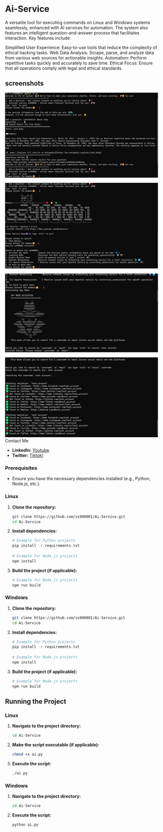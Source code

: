 # Ai-Service
A versatile tool for executing commands on Linux and Windows systems seamlessly, enhanced with AI services for automation. The system also features an intelligent question-and-answer process that facilitates interaction.
Key features include:

Simplified User Experience: Easy-to-use tools that reduce the complexity of ethical hacking tasks.
Web Data Analysis: Scrape, parse, and analyze data from various web sources for actionable insights.
Automation: Perform repetitive tasks quickly and accurately to save time.
Ethical Focus: Ensure that all operations comply with legal and ethical standards.

##   screenshots 

![Project 1](https://github.com/ss900001/Ai-Service/blob/main/data/1.jpg)

![Project 2](https://github.com/ss900001/Ai-Service/blob/main/data/2.jpg)

![Project 3](https://github.com/ss900001/Ai-Service/blob/main/data/3.jpg)

![Project 4](https://github.com/ss900001/Ai-Service/blob/main/data/4.jpg)
  Contact Me
- **LinkedIn:** [Youtube](https://www.youtube.com/@ss9oooo1)
- **Twitter:** [Tiktok](https://www.tiktok.com/@ss900001))

### Prerequisites
- Ensure you have the necessary dependencies installed (e.g., Python, Node.js, etc.).

### Linux

1. **Clone the repository:**
    ```bash
    git clone https://github.com/ss900001/Ai-Service.git
    cd Ai-Service
    ```

2. **Install dependencies:**
    ```bash
    # Example for Python projects
    pip install -r requirements.txt

    # Example for Node.js projects
    npm install
    ```

3. **Build the project (if applicable):**
    ```bash
    # Example for Node.js projects
    npm run build
    ```

### Windows

1. **Clone the repository:**
    ```bash
    git clone https://github.com/ss900001/Ai-Service.git
    cd Ai-Service
    ```

2. **Install dependencies:**
    ```bash
    # Example for Python projects
    pip install -r requirements.txt

    # Example for Node.js projects
    npm install
    ```

3. **Build the project (if applicable):**
    ```bash
    # Example for Node.js projects
    npm run build
    ```

## Running the Project

### Linux

1. **Navigate to the project directory:**
    ```bash
    cd Ai-Service
    ```

2. **Make the script executable (if applicable):**
    ```bash
    chmod +x ai.py
    ```

3. **Execute the script:**
    ```bash
    ./ai.py
    ```

### Windows

1. **Navigate to the project directory:**
    ```bash
    cd Ai-Service
    ```

2. **Execute the script:**
    ```bash
    python ai.py
    ```


